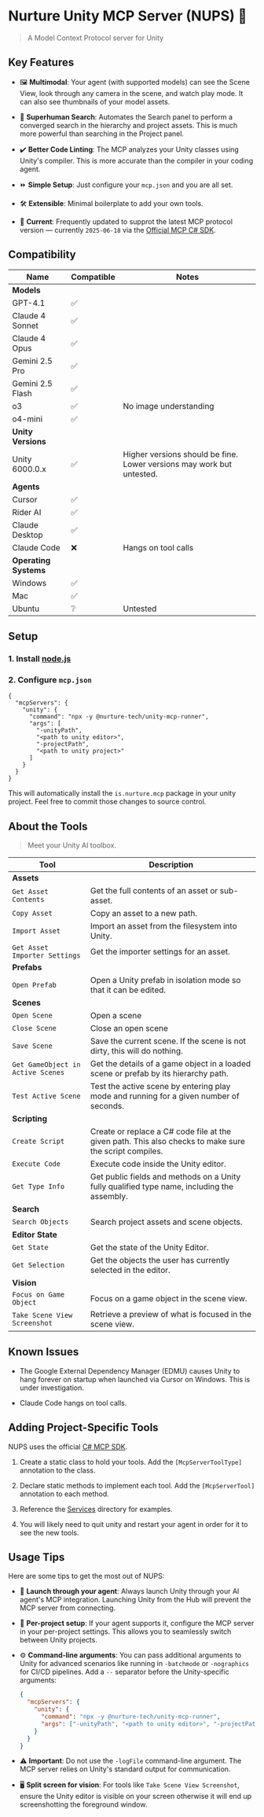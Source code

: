 # Nurture Unity MCP Server (NUPS) 💜

> A Model Context Protocol server for Unity

## Key Features

- 🖼️ **Multimodal**: Your agent (with supported models) can see the Scene View, look through any camera in the scene, and watch play mode. It can also see thumbnails of your model assets.

- 🔎 **Superhuman Search**: Automates the Search panel to perform a converged search in the hierarchy and project assets. This is much more powerful than searching in the Project panel.

- ✔️ **Better Code Linting**: The MCP analyzes your Unity classes using Unity's compiler. This is more accurate than the compiler in your coding agent.

- ⏩ **Simple Setup**: Just configure your `mcp.json` and you are all set.

- 🛠️ **Extensible**: Minimal boilerplate to add your own tools.

- 📅 **Current**: Frequently updated to supprot the latest MCP protocol version — currently `2025-06-18` via the [Official MCP C# SDK](https://github.com/modelcontextprotocol/csharp-sdk).

## Compatibility

| Name                  | Compatible | Notes                                                                 |
| --------------------- | ---------- | --------------------------------------------------------------------- |
| **Models**            |            |                                                                       |
| GPT-4.1               | ✅         |                                                                       |
| Claude 4 Sonnet       | ✅         |                                                                       |
| Claude 4 Opus         | ✅         |                                                                       |
| Gemini 2.5 Pro        | ✅         |                                                                       |
| Gemini 2.5 Flash      | ✅         |                                                                       |
| o3                    | ✅         | No image understanding                                                |
| o4-mini               | ✅         |                                                                       |
| **Unity Versions**    |            |                                                                       |
| Unity 6000.0.x        | ✅         | Higher versions should be fine. Lower versions may work but untested. |
| **Agents**            |            |                                                                       |
| Cursor                | ✅         |                                                                       |
| Rider AI              | ✅         |                                                                       |
| Claude Desktop        | ✅         |                                                                       |
| Claude Code           | ❌         | Hangs on tool calls                                                   |
| **Operating Systems** |            |                                                                       |
| Windows               | ✅         |                                                                       |
| Mac                   | ✅         |                                                                       |
| Ubuntu                | ❔         | Untested                                                              |

## Setup

### 1. Install [node.js](https://nodejs.org/en/download)

### 2. Configure `mcp.json`

```
{
  "mcpServers": {
    "unity": {
      "command": "npx -y @nurture-tech/unity-mcp-runner",
      "args": [
        "-unityPath",
        "<path to unity editor>",
        "-projectPath",
        "<path to unity project>"
      ]
    }
  }
}
```

This will automatically install the `is.nurture.mcp` package in your unity project. Feel free to commit those changes to source control.

## About the Tools

> Meet your Unity AI toolbox.

| Tool                              | Description                                                                                            |
| --------------------------------- | ------------------------------------------------------------------------------------------------------ |
| **Assets**                        |                                                                                                        |
| `Get Asset Contents`              | Get the full contents of an asset or sub-asset.                                                        |
| `Copy Asset`                      | Copy an asset to a new path.                                                                           |
| `Import Asset`                    | Import an asset from the filesystem into Unity.                                                        |
| `Get Asset Importer Settings`     | Get the importer settings for an asset.                                                                |
| **Prefabs**                       |                                                                                                        |
| `Open Prefab`                     | Open a Unity prefab in isolation mode so that it can be edited.                                        |
| **Scenes**                        |                                                                                                        |
| `Open Scene`                      | Open a scene                                                                                           |
| `Close Scene`                     | Close an open scene                                                                                    |
| `Save Scene`                      | Save the current scene. If the scene is not dirty, this will do nothing.                               |
| `Get GameObject in Active Scenes` | Get the details of a game object in a loaded scene or prefab by its hierarchy path.                    |
| `Test Active Scene`               | Test the active scene by entering play mode and running for a given number of seconds.                 |
| **Scripting**                     |                                                                                                        |
| `Create Script`                   | Create or replace a C# code file at the given path. This also checks to make sure the script compiles. |
| `Execute Code`                    | Execute code inside the Unity editor.                                                                  |
| `Get Type Info`                   | Get public fields and methods on a Unity fully qualified type name, including the assembly.            |
| **Search**                        |                                                                                                        |
| `Search Objects`                  | Search project assets and scene objects.                                                               |
| **Editor State**                  |                                                                                                        |
| `Get State`                       | Get the state of the Unity Editor.                                                                     |
| `Get Selection`                   | Get the objects the user has currently selected in the editor.                                         |
| **Vision**                        |                                                                                                        |
| `Focus on Game Object`            | Focus on a game object in the scene view.                                                              |
| `Take Scene View Screenshot`      | Retrieve a preview of what is focused in the scene view.                                               |

## Known Issues

- The Google External Dependency Manager (EDMU) causes Unity to hang forever on startup when launched via Cursor on Windows. This is under investigation.

- Claude Code hangs on tool calls.

## Adding Project-Specific Tools

NUPS uses the official [C# MCP SDK](https://github.com/modelcontextprotocol/csharp-sdk).

1. Create a static class to hold your tools. Add the `[McpServerToolType]` annotation to the class.

2. Declare static methods to implement each tool. Add the `[McpServerTool]` annotation to each method.

3. Reference the [Services](./packages/unity/Editor/Services) directory for examples.

4. You will likely need to quit unity and restart your agent in order for it to see the new tools.

## Usage Tips

Here are some tips to get the most out of NUPS:

- 🚀 **Launch through your agent**: Always launch Unity through your AI agent's MCP integration. Launching Unity from the Hub will prevent the MCP server from connecting.

- 📂 **Per-project setup**: If your agent supports it, configure the MCP server in your per-project settings. This allows you to seamlessly switch between Unity projects.

- ⚙️ **Command-line arguments**: You can pass additional arguments to Unity for advanced scenarios like running in `-batchmode` or `-nographics` for CI/CD pipelines. Add a `--` separator before the Unity-specific arguments:

  ```json
  {
    "mcpServers": {
      "unity": {
        "command": "npx -y @nurture-tech/unity-mcp-runner",
        "args": ["-unityPath", "<path to unity editor>", "-projectPath", ".", "--", "-batchmode", "-nographics"]
      }
    }
  }
  ```

- ⚠️ **Important**: Do not use the `-logFile` command-line argument. The MCP server relies on Unity's standard output for communication.

- 🖥️ **Split screen for vision**: For tools like `Take Scene View Screenshot`, ensure the Unity editor is visible on your screen otherwise it will end up screenshotting the foreground window.
